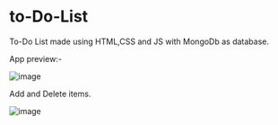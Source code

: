 # to-Do-List
To-Do List made using HTML,CSS and JS with MongoDb as database.

App preview:-

![image](https://user-images.githubusercontent.com/82611071/181377163-242f5c39-15a4-4122-b03f-47565571b169.png)

Add and Delete items.

![image](https://user-images.githubusercontent.com/82611071/181377293-fa09305f-f82f-4c47-891c-05348c3dba8b.png)

